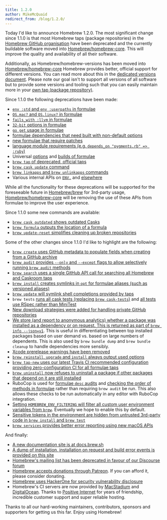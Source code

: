 ```yaml
---
title: 1.2.0
author: MikeMcQuaid
redirect_from: /blog/1.2.0/
---
```


Today I'd like to announce Homebrew 1.2.0. The most significant change since 1.1.0 is that most Homebrew taps (package repositories) in the [Homebrew GitHub organisation](https://github.com/Homebrew) have been deprecated and the currently buildable software moved into [Homebrew/homebrew-core](https://github.com/Homebrew/homebrew-core). This will improve the quality and availability of all their software.

Additionally, as Homebrew/homebrew-versions has been moved into [Homebrew/homebrew-core](https://github.com/Homebrew/homebrew-core) Homebrew provides better, official support for different versions. You can read more about this in the [dedicated versions document](https://docs.brew.sh/Versions.html). Please note our goal isn't to support all versions of all software but to provide some versions and tooling such that you can easily maintain more in your [own tap (package repository)](https://docs.brew.sh/How-to-Create-and-Maintain-a-Tap).

Since 1.1.0 the following deprecations have been made:

- [`env :std` and `env :userpaths` in formulae](https://github.com/Homebrew/brew/pull/1775)
- [`OS.mac?` and `OS.linux?` in formulae](https://github.com/Homebrew/brew/pull/1674)
- [`fails_with :llvm` in formulae](https://github.com/Homebrew/brew/pull/1673)
- [`32-bit` options in formulae](https://github.com/Homebrew/brew/pull/1698)
- [`go get` usage in formulae](https://github.com/Homebrew/brew/pull/2562)
- [formulae dependencies that need built with non-default options](https://github.com/Homebrew/brew/pull/2482)
- [new formulae that require patches](https://github.com/Homebrew/brew/pull/2479)
- [language module requirements (e.g. `depends_on "pygments.rb" => :ruby`)](https://github.com/Homebrew/brew/pull/2473)
- Universal [options](https://github.com/Homebrew/brew/pull/1844) and [builds of formulae](https://github.com/Homebrew/brew/pull/2477)
- [`brew tap` of deprecated, official taps](https://github.com/Homebrew/brew/pull/2480)
- [`brew cask update` command](https://github.com/Homebrew/brew/pull/1690)
- [`brew linkapps` and `brew unlinkapps` commands](https://github.com/Homebrew/brew/pull/1808)
- Various internal APIs on [`ENV.`](https://github.com/Homebrew/brew/pull/1701) and [elsewhere](https://github.com/Homebrew/brew/pull/2522)

While all the functionality for these deprecations will be supported for the foreseeable future in [Homebrew/brew](https://github.com/homebrew/brew) for 3rd-party usage, [Homebrew/homebrew-core](https://github.com/Homebrew/homebrew-core) will be removing the use of these APIs from formulae to improve the user experience.

Since 1.1.0 some new commands are available:

- [`brew cask outdated` shows outdated Casks](https://github.com/Homebrew/brew/pull/2309)
- [`brew formula` outputs the location of a formula](https://github.com/Homebrew/brew/pull/1972)
- [`brew update-reset` simplifies cleaning up broken repositories](https://github.com/Homebrew/brew/pull/1684)

Some of the other changes since 1.1.0 I'd like to highlight are the following:

- [`brew create` uses GitHub metadata to populate fields when creating from a GitHub archive](https://github.com/Homebrew/brew/pull/2481)
- [`brew audit` provides `--only` and `--except` flags to allow selectively running `brew audit` methods](https://github.com/Homebrew/brew/pull/2478)
- [`brew search` uses a single GitHub API call for searching all Homebrew and Caskroom taps](https://github.com/Homebrew/brew/pull/2540)
- [`brew install` creates symlinks in `opt` for formulae aliases (such as versioned aliases)](https://github.com/Homebrew/brew/pull/1192)
- [`brew update` will symlink shell completions provided by taps](https://github.com/Homebrew/brew/pull/1708)
- `brew tests` [runs all cask tests (replacing `brew cask-tests`)](https://github.com/Homebrew/brew/pull/2260) and [all tests use RSpec rather than MiniTest](https://github.com/Homebrew/brew/pull/2233)
- [New download strategies were added for handling private GitHub repositories](https://github.com/Homebrew/brew/pull/1763)
- [We store (and report to anonymous analytics) whether a package was installed as a dependency or on request. This is returned as part of `brew info --json=v1`](https://github.com/Homebrew/brew/pull/1813). This is useful in differentiating between top installed packages based on user demand vs. based on large numbers of dependents. This is also used by `brew bundle dump` and `brew bundle cleanup` to handle dependencies more sensibly.
- [Xcode prerelease warnings have been removed](https://github.com/Homebrew/brew/pull/1710)
- [`brew reinstall`, `upgrade` and `install` always output used options](https://github.com/Homebrew/brew/pull/1642)
- [`brew tap-new` uses our latest Travis CI recommended configuration providing zero-configuration CI for all formulae taps](https://github.com/Homebrew/brew/pull/1608)
- [`brew uninstall` now refuses to uninstall a package if other packages that depend on it are still installed](https://github.com/Homebrew/brew/pull/1082)
- RuboCop is used for [formulae `desc` audits](https://github.com/Homebrew/brew/pull/2242) and [checking the order of methods in formulae](https://github.com/Homebrew/brew/pull/2465) rather than requiring `brew audit` be run. This also allows these checks to be run automatically in any editor with RuboCop integration.
- [Setting `HOMEBREW_ENV_FILTERING` will filter all custom user environment variables from `brew`](https://github.com/Homebrew/brew/pull/1753). Eventually we hope to enable this by default.
- [Sensitive tokens in the environment are hidden from untrusted 3rd-party code in `brew install` and `brew test`](https://github.com/Homebrew/brew/pull/2524)
- [`brew services` provides better error reporting using new macOS APIs](https://github.com/Homebrew/homebrew-services/pull/112)

And finally:

- [A new documentation site is at docs.brew.sh](https://docs.brew.sh)
- [A dump of installation, installation on request and build error events is provided on this site](https://brew.sh/analytics/)
- [Homebrew's mailing list has been deprecated in favour of our Discourse forum](https://discourse.brew.sh)
- [Homebrew accepts donations through Patreon](https://www.patreon.com/homebrew). If you can afford it, please consider donating.
- [Homebrew uses HackerOne for security vulnerability disclosure](https://hackerone.com/homebrew)
- Homebrew's CI servers are now provided by [MacStadium](https://www.macstadium.com/) and [DigitalOcean](https://www.digitalocean.com). Thanks to [Positive Internet](https://www.positive-internet.com) for years of friendship, incredible customer support and super reliable hosting.

Thanks to all our hard-working maintainers, contributors, sponsors and supporters for getting us this far. Enjoy using Homebrew!
